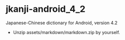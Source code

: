 jkanji-android_4_2
==================

Japanese-Chinese dictionary for Android, version 4.2

* Unzip assets/markdown/markdown.zip by yourself.  
